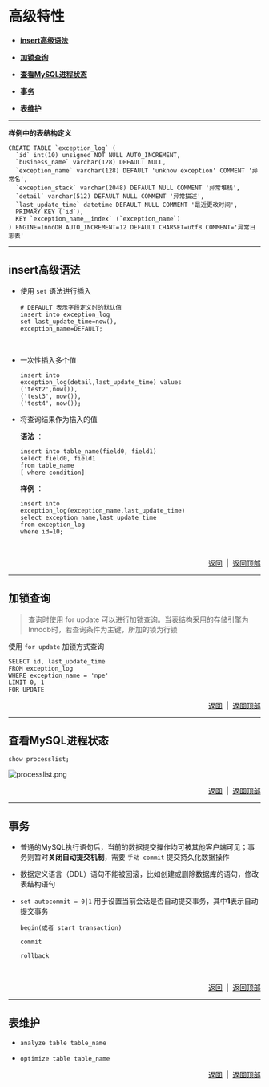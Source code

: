 # <a name="top">高级特性</a>

+ <a href="#insert">**insert高级语法**</a>


+ <a href="#lock_query">**加锁查询**</a>


+ <a href="#processlist">**查看MySQL进程状态**</a>


+ <a href="#transaction">**事务**</a>


+ <a href="#table_preserve">**表维护**</a>



----
<a name="table_define">**样例中的表结构定义**</a>
```mysql
CREATE TABLE `exception_log` (
  `id` int(10) unsigned NOT NULL AUTO_INCREMENT,
  `business_name` varchar(128) DEFAULT NULL,
  `exception_name` varchar(128) DEFAULT 'unknow exception' COMMENT '异常名',
  `exception_stack` varchar(2048) DEFAULT NULL COMMENT '异常堆栈',
  `detail` varchar(512) DEFAULT NULL COMMENT '异常描述',
  `last_update_time` datetime DEFAULT NULL COMMENT '最近更改时间',
  PRIMARY KEY (`id`),
  KEY `exception_name__index` (`exception_name`)
) ENGINE=InnoDB AUTO_INCREMENT=12 DEFAULT CHARSET=utf8 COMMENT='异常日志表'
```

------
## <a name="insert">insert高级语法</a>
+ 使用 `set` 语法进行插入

  ```mysql
  # DEFAULT 表示字段定义时的默认值
  insert into exception_log 
  set last_update_time=now(),
  exception_name=DEFAULT;
  ```

  ​


+ 一次性插入多个值

  ```mysql
  insert into 
  exception_log(detail,last_update_time) values
  ('test2',now()),
  ('test3', now()),
  ('test4', now());
  ```



+ 将查询结果作为插入的值

  **语法** ：

  ```mysql
  insert into table_name(field0, field1) 
  select field0, field1 
  from table_name 
  [ where condition]
  ```

  **样例** ：

  ```mysql
  insert into 
  exception_log(exception_name,last_update_time) 
  select exception_name,last_update_time  
  from exception_log 
  where id=10;
  ```

  ​


<p align="right"><a href="#insert">返回</a>&nbsp&nbsp|&nbsp&nbsp<a href="#top">返回顶部</a></p>

----
## <a name="lock_query">**加锁查询**</a>
> 查询时使用 for update 可以进行加锁查询。当表结构采用的存储引擎为Innodb时，若查询条件为主键，所加的锁为行锁


使用 `for update` 加锁方式查询
```mysql
SELECT id, last_update_time
FROM exception_log
WHERE exception_name = 'npe'
LIMIT 0, 1
FOR UPDATE
```


<p align="right"><a href="#lock_query">返回</a>&nbsp&nbsp|&nbsp&nbsp<a href="#top">返回顶部</a></p>

----

## <a name="processlist">查看MySQL进程状态</a>

```mysql
show processlist;
```
![processlist.png]()

<p align="right"><a href="#processlist">返回</a>&nbsp&nbsp|&nbsp&nbsp<a href="#top">返回顶部</a></p>

----

## <a name="transaction">事务</a>

+ 普通的MySQL执行语句后，当前的数据提交操作均可被其他客户端可见；事务则暂时**关闭自动提交机制**，需要 `手动 commit` 提交持久化数据操作

+ 数据定义语言（DDL）语句不能被回滚，比如创建或删除数据库的语句，修改表结构语句

+ `set autocommit = 0|1` 用于设置当前会话是否自动提交事务，其中**1**表示自动提交事务

  ```mysql
  begin(或者 start transaction)

  commit

  rollback
  ```

  ​




<p align="right"><a href="#transaction">返回</a>&nbsp&nbsp|&nbsp&nbsp<a href="#top">返回顶部</a></p>

-----

## <a name="table_preserve">**表维护**</a>

+ `analyze table table_name`


+ `optimize table table_name`







<p align="right"><a href="#table_preserve">返回</a>&nbsp&nbsp|&nbsp&nbsp<a href="#top">返回顶部</a></p>